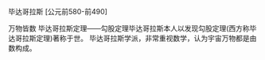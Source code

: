 毕达哥拉斯
[公元前580-前490]



万物皆数
毕达哥拉斯定理——勾股定理毕达哥拉斯本人以发现勾股定理(西方称毕达哥拉斯定理)著称于世。
毕达哥拉斯学派，非常重视数学，认为宇宙万物都是由数构成。

